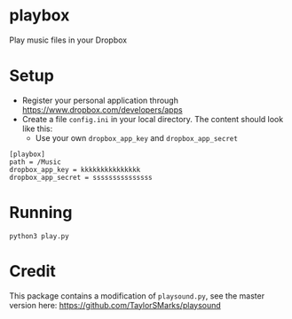 # playbox
Play music files in your Dropbox

# Setup

- Register your personal application through https://www.dropbox.com/developers/apps
- Create a file `config.ini` in your local directory. The content should look like this:
  - Use your own `dropbox_app_key` and `dropbox_app_secret`

```
[playbox]
path = /Music
dropbox_app_key = kkkkkkkkkkkkkkk
dropbox_app_secret = sssssssssssssss
```

# Running

```
python3 play.py
```

# Credit

This package contains a modification of `playsound.py`, see the master version here: https://github.com/TaylorSMarks/playsound
